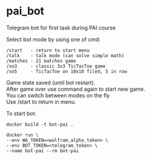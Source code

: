 # pai_bot
Telegram bot for first task during PAI course

Select bot mode by using one of cmd:
```
/start   - return to start menu
/talk    - talk mode (can solve simple math) 
/matches - 21 matches game
/xo3     - classic 3x3 TicTacToe game
/xo5     - TicTacToe on 10x10 filed, 5 in row
```

Game state saved (until bot restart).  
After game over use command again to start new game.  
You can switch between modes on the fly   
Use /start to return in menu.  


To start bot:
```
docker build -t bot-pai .

docker run \
--env WA_TOKEN=<wolfram_alpha_token> \ 
--env BOT_TOKEN=<telegram_token> \
--name bot-pai --rm bot-pai
```
